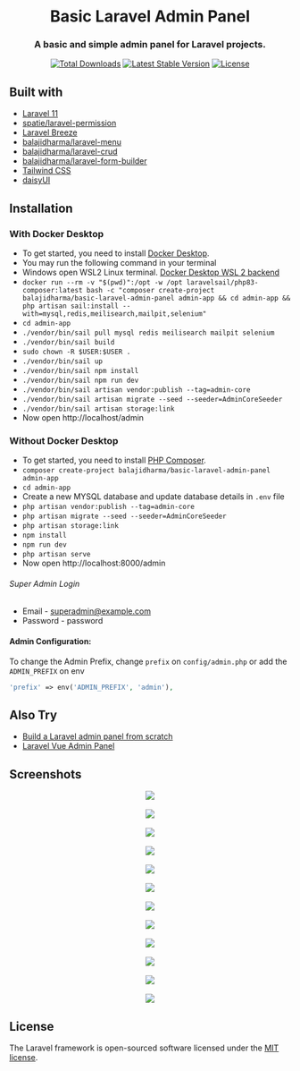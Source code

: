 <h1 align="center">Basic Laravel Admin Panel</h1>
<h3 align="center">A basic and simple admin panel for Laravel projects.</h3>
<p align="center">
<a href="https://packagist.org/packages/balajidharma/basic-laravel-admin-panel"><img src="https://poser.pugx.org/balajidharma/basic-laravel-admin-panel/downloads" alt="Total Downloads"></a>
<a href="https://packagist.org/packages/balajidharma/basic-laravel-admin-panel"><img src="https://poser.pugx.org/balajidharma/basic-laravel-admin-panel/v/stable" alt="Latest Stable Version"></a>
<a href="https://packagist.org/packages/balajidharma/basic-laravel-admin-panel"><img src="https://poser.pugx.org/balajidharma/basic-laravel-admin-panel/license" alt="License"></a>
</p>

## Built with
- [Laravel 11](https://github.com/laravel/framework)
- [spatie/laravel-permission](https://github.com/spatie/laravel-permission)
- [Laravel Breeze](https://github.com/laravel/breeze)
- [balajidharma/laravel-menu](https://github.com/balajidharma/laravel-menu)
- [balajidharma/laravel-crud](https://github.com/balajidharma/laravel-crud)
- [balajidharma/laravel-form-builder](https://github.com/balajidharma/laravel-form-builder)
- [Tailwind CSS](https://tailwindcss.com/)
- [daisyUI](https://daisyui.com/)


## Installation

### With Docker Desktop
- To get started, you need to install [Docker Desktop](https://www.docker.com/products/docker-desktop).
- You may run the following command in your terminal
- Windows open WSL2 Linux terminal. [Docker Desktop WSL 2 backend](https://docs.docker.com/desktop/windows/wsl/)
- `docker run --rm -v "$(pwd)":/opt -w /opt laravelsail/php83-composer:latest bash -c "composer create-project balajidharma/basic-laravel-admin-panel admin-app && cd admin-app && php artisan sail:install --with=mysql,redis,meilisearch,mailpit,selenium"`
- `cd admin-app`
- `./vendor/bin/sail pull mysql redis meilisearch mailpit selenium`
- `./vendor/bin/sail build`
- `sudo chown -R $USER:$USER .`
- `./vendor/bin/sail up`
- `./vendor/bin/sail npm install`
- `./vendor/bin/sail npm run dev`
- `./vendor/bin/sail artisan vendor:publish --tag=admin-core`
- `./vendor/bin/sail artisan migrate --seed --seeder=AdminCoreSeeder`
- `./vendor/bin/sail artisan storage:link`
- Now open http://localhost/admin

### Without Docker Desktop
- To get started, you need to install [PHP Composer](https://getcomposer.org/).
- `composer create-project balajidharma/basic-laravel-admin-panel admin-app`
- `cd admin-app`
- Create a new MYSQL database and update database details in `.env` file
- `php artisan vendor:publish --tag=admin-core`
- `php artisan migrate --seed --seeder=AdminCoreSeeder`
- `php artisan storage:link`
- `npm install`
- `npm run dev`
- `php artisan serve`
- Now open http://localhost:8000/admin

###### Super Admin Login
- Email - superadmin@example.com
- Password - password

#### Admin Configuration:

To change the Admin Prefix, change `prefix` on `config/admin.php` or add the `ADMIN_PREFIX` on env 

```php
'prefix' => env('ADMIN_PREFIX', 'admin'),
```

## Also Try
- [Build a Laravel admin panel from scratch](https://blog.devgenius.io/laravel-create-an-admin-panel-from-scratch-part-1-installation-8c11dae7e684)
- [Laravel Vue Admin Panel](https://github.com/balajidharma/laravel-vue-admin-panel)

## Screenshots
<p align="center">
	<img src="https://user-images.githubusercontent.com/6037466/179876455-1fbe6c89-9afc-4002-879b-fe3fc6506e34.png" >
	<br/><br/>
	<img src="https://github.com/balajidharma/basic-laravel-admin-panel/assets/6037466/e6b99484-589c-4d44-8282-fb2a9936e712" >
	<br/><br/>
	<img src="https://github.com/balajidharma/basic-laravel-admin-panel/assets/6037466/1a01f5f1-5fc5-4551-bf01-db345b4378da" >
	<br/><br/>
	<img src="https://github.com/balajidharma/basic-laravel-admin-panel/assets/6037466/80084c6f-be9b-43c4-b070-9aa2ec38df60">
	<br/><br/>
	<img src="https://github.com/balajidharma/basic-laravel-admin-panel/assets/6037466/f5c0489f-d62f-414b-950a-51a7db879a0e">
	<br/><br/>
	<img src="https://github.com/balajidharma/basic-laravel-admin-panel/assets/6037466/d1d161b2-b6b1-4381-b608-7dbb6e1bf1d8">
	<br/><br/>
	<img src="https://github.com/balajidharma/basic-laravel-admin-panel/assets/6037466/13d88e2f-98f0-4792-a3ee-3e251370f345">
	<br/><br/>
	<img src="https://github.com/balajidharma/basic-laravel-admin-panel/assets/6037466/f7553d1a-c416-495a-8948-4bc6b1e2f3dc">
	<br/><br/>
	<img src="https://github.com/balajidharma/basic-laravel-admin-panel/assets/6037466/0d060108-3a79-46aa-a8aa-466040c35cc1">
	<br/><br/>
	<img src="https://github.com/balajidharma/basic-laravel-admin-panel/assets/6037466/0f9378fe-ceca-40b7-bf40-3c54c18fd487">
	<br/><br/>
	<img src="https://github.com/balajidharma/basic-laravel-admin-panel/assets/6037466/d379c6ac-3b20-4451-8152-06bd28b7a94a">
	<br/><br/>
	<img src="https://github.com/balajidharma/basic-laravel-admin-panel/assets/6037466/e7895ca3-cab1-4a00-9e4b-8c1d87288c10">
</p>

## License

The Laravel framework is open-sourced software licensed under the [MIT license](https://opensource.org/licenses/MIT).

